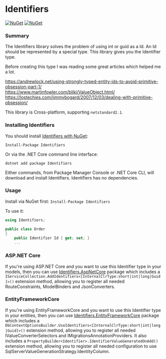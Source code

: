 Identifiers
===========
[![NuGet](https://img.shields.io/nuget/dt/Identifiers.svg)](https://www.nuget.org/packages/Identifiers) 
[![NuGet](https://img.shields.io/nuget/vpre/Identifiers.svg)](https://www.nuget.org/packages/Identifiers)

### Summary

The Identifiers library solves the problem of using int or guid as a Id. An Id should be represented by a special type. This library gives you the Identifier type.

Before creating this type I was reading some great articles which helped me a lot.

https://andrewlock.net/using-strongly-typed-entity-ids-to-avoid-primitive-obsession-part-1/
<br/>https://www.martinfowler.com/bliki/ValueObject.html/
<br/>https://lostechies.com/jimmybogard/2007/12/03/dealing-with-primitive-obsession/

This library is Cross-platform, supporting `netstandard2.1`.


### Installing Identifiers

You should install [Identifiers with NuGet](https://www.nuget.org/packages/Identifiers):

    Install-Package Identifiers

Or via the .NET Core command line interface:

    dotnet add package Identifiers

Either commands, from Package Manager Console or .NET Core CLI, will download and install Identifiers. Identifiers has no dependencies. 

### Usage
Install via NuGet first:
`Install-Package Identifiers`

To use it:

```csharp
using Identifiers;

public class Order
{
    public Identifier Id { get; set; }
    ...
```

### ASP.NET Core

If you're using ASP.NET Core and you want to use this Identifier type in your models, then you can use [Identifiers.AspNetCore](https://github.com/HenkKin/Identifiers.AspNetCore/) package which includes a `IServiceCollection.AddIdentifiers<[InternalClrType:short|int|long|Guid]>()` extension method, allowing you to register all needed RouteConstraints, ModelBinders and JsonConverters.

### EntityFrameworkCore

If you're using EntityFrameworkCore and you want to use this Identifier type in your entities, then you can use [Identifiers.EntityFrameworkCore](https://github.com/HenkKin/Identifiers.EntityFrameworkCore/) package which includes a `DbContextOptionsBuilder.UseIdentifiers<[InternalClrType:short|int|long|Guid]>()` extension method, allowing you to register all needed IValueConverterSelectors and IMigrationsAnnotationProviders. 
It also includes a `PropertyBuilder<Identifier>.IdentifierValueGeneratedOnAdd()` extension method, allowing you to register all needed configuration to use SqlServerValueGenerationStrategy.IdentityColumn. 

